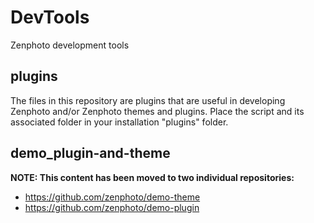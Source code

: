 DevTools
========

Zenphoto development tools

plugins
--------

The files in this repository are plugins that are useful in developing Zenphoto and/or Zenphoto themes and plugins. Place the script and its associated folder in your installation "plugins" folder.

demo_plugin-and-theme
----------------------
**NOTE: This content has been moved to two individual repositories:**

- https://github.com/zenphoto/demo-theme
- https://github.com/zenphoto/demo-plugin
